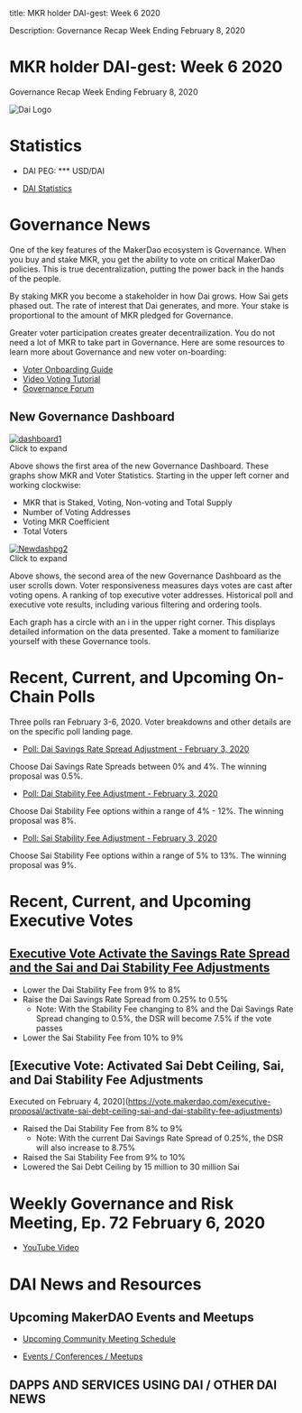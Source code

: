 title: MKR holder DAI-gest: Week 6 2020

Description:  Governance Recap Week Ending February 8, 2020

# MKR holder DAI-gest: Week 6 2020
Governance Recap Week Ending February 8, 2020

![Dai Logo](https://cdn-images-1.medium.com/max/800/1*6OgIwfhyTKd_MRRvQ1E0Vw.png)

# Statistics

* DAI PEG: *** USD/DAI 

* [DAI Statistics](https://daistats.com)

# Governance News

One of the key features of the MakerDao ecosystem is Governance.  When you buy and stake MKR, you get the ability to vote on critical MakerDao policies.  This is true decentralization, putting the power back in the hands of the people.   

By staking MKR you become a stakeholder in how Dai grows.  How Sai gets phased out.  The rate of interest that Dai generates, and more.  Your stake is proportional to the amount of MKR pledged for Governance.

Greater voter participation creates greater decentrailization.  You do not need a lot of MKR to take part in Governance.  Here are some resources to learn more about Governance and new voter on-boarding: 

* [Voter Onboarding Guide](https://community-development.makerdao.com/onboarding/voter-onboarding)
* [Video Voting Tutorial](https://youtu.be/wP7DedWcEmg)
* [Governance Forum](https://forum.makerdao.com/c/governance)

## New Governance Dashboard

<a href="https://ibb.co/S0QS6vX"><img src="https://i.ibb.co/S0QS6vX/dashboard1.png" alt="dashboard1" border="0"></a><br/>
Click to expand

Above shows the first area of the new Governance Dashboard.  These graphs show MKR and Voter Statistics.  Starting in the upper left corner and working clockwise: 

* MKR that is Staked, Voting, Non-voting and Total Supply
* Number of Voting Addresses
* Voting MKR Coefficient
* Total Voters

<a href="https://ibb.co/DVZW4SQ"><img src="https://i.ibb.co/DVZW4SQ/Newdashpg2.png" alt="Newdashpg2" border="0"></a><br/>
Click to expand

Above shows, the second area of the new Governance Dashboard as the user scrolls down.  Voter responsiveness measures days votes are cast after voting opens.   A ranking of top executive voter addresses.  Historical poll and executive vote results, including various filtering and ordering tools.

Each graph has a circle with an i in the upper right corner.  This displays detailed information on the data presented.  Take a moment to familiarize yourself with these Governance tools.

# Recent, Current, and Upcoming On-Chain Polls

Three polls ran February 3-6, 2020.  Voter breakdowns and other details are on the specific poll landing page.

* [Poll: Dai Savings Rate Spread Adjustment - February 3, 2020](https://vote.makerdao.com/polling-proposal/qmpxz2mzpsttprkt1gqw6k4wezs319k5nvsuyk27dp6ask)

Choose Dai Savings Rate Spreads between 0% and 4%.  The winning proposal was 0.5%.  

* [Poll: Dai Stability Fee Adjustment - February 3, 2020](https://vote.makerdao.com/polling-proposal/qme2xyi1xb4vfxfyegx9aiqlweigchjkswp253yqujxp7r)

Choose Dai Stability Fee options within a range of 4% - 12%.  The winning proposal was 8%.

* [Poll: Sai Stability Fee Adjustment - February 3, 2020](https://vote.makerdao.com/polling-proposal/qmdst7a2vysztqjajadagqcyfg3b5gezt82kj4bjeavzjf)

Choose Sai Stability Fee options within a range of 5% to 13%.  The winning proposal was 9%.

# Recent, Current, and Upcoming Executive Votes

## [Executive Vote Activate the Savings Rate Spread and the Sai and Dai Stability Fee Adjustments](https://vote.makerdao.com/executive-proposal/activate-the-savings-rate-spread-and-the-sai-and-dai-stability-fee-adjustments)

* Lower the Dai Stability Fee from 9% to 8%
* Raise the Dai Savings Rate Spread from 0.25% to 0.5%
     * Note: With the Stability Fee changing to 8% and the Dai Savings Rate Spread changing to 0.5%, the DSR will become 7.5%        if the vote passes
* Lower the Sai Stability Fee from 10% to 9%

## [Executive Vote: Activated Sai Debt Ceiling, Sai, and Dai Stability Fee Adjustments
Executed on February 4, 2020](https://vote.makerdao.com/executive-proposal/activate-sai-debt-ceiling-sai-and-dai-stability-fee-adjustments)

* Raised the Dai Stability Fee from 8% to 9%
     * Note: With the current Dai Savings Rate Spread of 0.25%, the DSR will also increase to 8.75%
* Raised the Sai Stability Fee from 9% to 10%
* Lowered the Sai Debt Ceiling by 15 million to 30 million Sai

# Weekly Governance and Risk Meeting, Ep. 72 February 6, 2020

* [YouTube Video](https://youtu.be/nzMwDpIWTCU)


# DAI News and Resources


## Upcoming MakerDAO Events and Meetups

* [Upcoming Community Meeting Schedule](https://medium.com/r/?url=https%3A%2F%2Fcalendar.google.com%2Fcalendar%2Fembed%3Fsrc%3Dmakerdao.com_3efhm2ghipksegl009ktniomdk%2540group.calendar.google.com%26ctz%3DAmerica%252FLos_Angeles)

* [Events / Conferences / Meetups](https://makerdao.com/en/events)

## **DAPPS AND SERVICES USING DAI / OTHER DAI NEWS**
